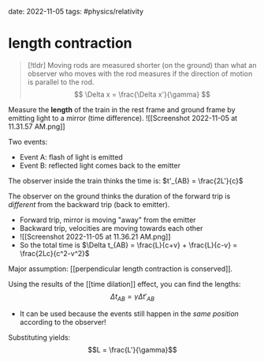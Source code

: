 date: 2022-11-05
tags: #physics/relativity 
# length contraction
> [!tldr] Moving rods are measured shorter (on the ground) than what an observer who moves with the rod measures if the direction of motion is parallel to the rod.
> $$
> \Delta x = \frac{\Delta x'}{\gamma}
> $$

Measure the **length** of the train in the rest frame and ground frame by emitting light to a mirror (time difference).
![[Screenshot 2022-11-05 at 11.31.57 AM.png]]

Two events:
- Event A: flash of light is emitted
- Event B: reflected light comes back to the emitter

The observer inside the train thinks the time is: $t'_{AB} = \frac{2L'}{c}$

The observer on the ground thinks the duration of the forward trip is *different* from the backward trip (back to emitter).
- Forward trip, mirror is moving "away" from the emitter
- Backward trip, velocities are moving towards each other
- ![[Screenshot 2022-11-05 at 11.36.21 AM.png]]
- So the total time is $\Delta t_{AB} = \frac{L}{c+v} + \frac{L}{c-v} = \frac{2Lc}{c^2-v^2}$

Major assumption: [[perpendicular length contraction is conserved]].

Using the results of the [[time dilation]] effect, you can find the lengths:
$$\Delta t_{AB} = \gamma \Delta t'_{AB}$$
- It can be used because the events still happen in the *same position* according to the observer!

Substituting yields:
$$L = \frac{L'}{\gamma}$$